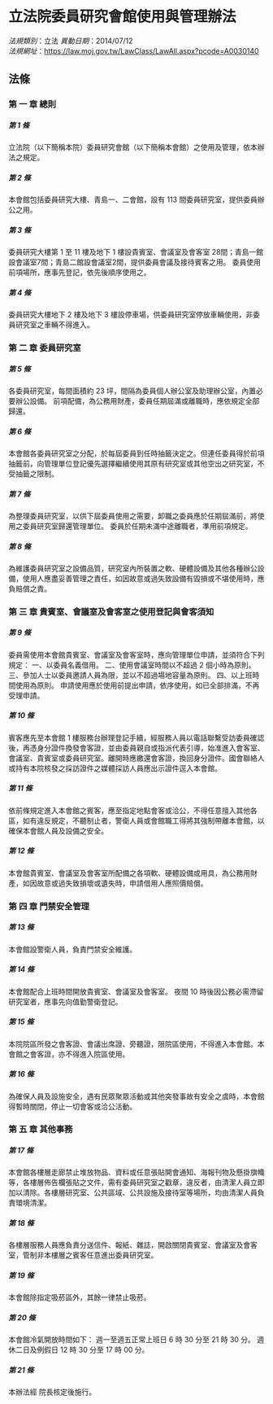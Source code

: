 # 立法院委員研究會館使用與管理辦法

*法規類別*：立法
*異動日期*：2014/07/12  
*法規網址*：https://law.moj.gov.tw/LawClass/LawAll.aspx?pcode=A0030140



## 法條
### 第 一 章 總則

##### 第 1 條
立法院（以下簡稱本院）委員研究會館（以下簡稱本會館）之使用及管理，依本辦法之規定。

##### 第 2 條
本會館包括委員研究大樓、青島一、二會館，設有 113  間委員研究室，提供委員辦公之用。

##### 第 3 條
委員研究大樓第 1  至 11 樓及地下 1  樓設貴賓室、會議室及會客室 28間；青島一館設會議室7間；青島二館設會議室2間，提供委員會議及接待賓客之用。
委員使用前項場所，應事先登記，依先後順序使用之。

##### 第 4 條
委員研究大樓地下 2  樓及地下 3  樓設停車場，供委員研究室停放車輛使用，非委員研究室之車輛不得進入。

### 第 二 章 委員研究室

##### 第 5 條
各委員研究室，每間面積約 23 坪，間隔為委員個人辦公室及助理辦公室，內置必要辦公設備。
前項配備，為公務用財產，委員任期屆滿或離職時，應依規定全部歸還。

##### 第 6 條
本會館各委員研究室之分配，於每屆委員到任時抽籤決定之。但連任委員得於前項抽籤前，向管理單位登記優先選擇繼續使用其原有研究室或其他空出之研究室，不受抽籤之限制。

##### 第 7 條
為整理委員研究室，以供下屆委員使用之需要，卸職之委員應於任期屆滿前，將使用之委員研究室歸還管理單位。
委員於任期未滿中途離職者，準用前項規定。

##### 第 8 條
為維護委員研究室之設備品質，研究室內所裝置之軟、硬體設備及其他各種辦公設備，使用人應盡妥善管理之責任，如因故意或過失致設備有毀損或不堪使用時，應負賠償之責。

### 第 三 章 貴賓室、會議室及會客室之使用登記與會客須知

##### 第 9 條
委員需使用本會館貴賓室、會議室及會客室時，應向管理單位申請，並須符合下列規定：
一、以委員名義借用。
二、使用會議室時間以不超過 2  個小時為原則。
三、參加人士以委員邀請人員為限，並以不超過場地容量為原則。
四、以上班時間使用為原則。
申請使用應於使用前提出申請，依序使用，如已全部排滿，不再受理申請。

##### 第 10 條
賓客應先至本會館 1  樓服務台辦理登記手續，經服務人員以電話聯繫受訪委員確認後，再憑身分證件換發會客證，並由委員親自或指派代表引導，始准進入會客室、會議室、貴賓室或委員研究室。離開時應繳還會客證，換回身分證件。國會聯絡人或持有本院核發之採訪證件之媒體採訪人員應出示證件逕入本會館。

##### 第 11 條
依前條規定進入本會館之賓客，應至指定地點會客或洽公，不得任意擅入其他各區，如有違反規定，不聽制止者，警衛人員或會館職工得將其強制帶離本會館，以確保本會館人員及設備之安全。

##### 第 12 條
本會館貴賓室、會議室及會客室所配備之各項軟、硬體設備或用具，為公務用財產，如因故意或過失致損壞或遺失時，申請借用人應照價賠償。

### 第 四 章 門禁安全管理

##### 第 13 條
本會館設警衛人員，負責門禁安全維護。

##### 第 14 條
本會館配合上班時間開放貴賓室、會議室及會客室。
夜間 10 時後因公務必需滯留研究室者，應事先向值勤警衛登記。

##### 第 15 條
本院院區所發之會客證、會議出席證、旁聽證，限院區使用，不得進入本會館。本會館之會客證，亦不得進入院區使用。

##### 第 16 條
為確保人員及設施安全，遇有民眾聚眾活動或其他突發事故有安全之虞時，本會館得暫時關閉，停止一切會客或洽公活動。

### 第 五 章 其他事務

##### 第 17 條
本會館各樓層走廊禁止堆放物品、資料或任意張貼開會通知、海報刊物及懸掛旗幟等，各樓層佈告欄張貼之文件，需有委員研究室之戳章，違反者，由清潔人員立即加以清除。各樓層研究室、公共區域、公共設施及接待室等場所，均由清潔人員負責環境清潔。

##### 第 18 條
各樓層服務人員應負責分送信件、報紙、雜誌，開啟關閉貴賓室、會議室及會客室，管制非本樓層之賓客任意進出委員研究室。

##### 第 19 條
本會館除指定吸菸區外，其餘一律禁止吸菸。

##### 第 20 條
本會館冷氣開放時間如下：
週一至週五正常上班日 6  時 30 分至 21 時 30 分。
週休二日及例假日 12 時 30 分至 17 時 00 分。

##### 第 21 條
本辦法經 院長核定後施行。


